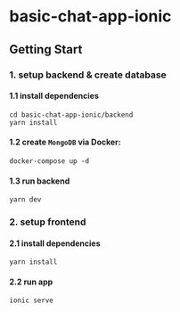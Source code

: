 # basic-chat-app-ionic

## Getting Start
### 1. setup backend & create database
#### 1.1 install dependencies
```
cd basic-chat-app-ionic/backend
yarn install
```
#### 1.2 create `MongoDB` via Docker:

```
docker-compose up -d
```
#### 1.3 run backend
```
yarn dev
```

### 2. setup frontend
#### 2.1 install dependencies
```
yarn install
```
#### 2.2 run app
```
ionic serve
```
